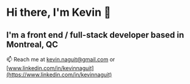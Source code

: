 # Hi there, I'm Kevin 👋

## I'm a front end / full-stack developer based in Montreal, QC

📫 Reach me at [kevin.naguit@gmail.com](mailto:kevin.naguit@gmail.com) or [www.linkedin.com/in/kevinnaguit](https://www.linkedin.com/in/kevinnaguit)

<!--
**KevinNaguit/KevinNaguit** is a ✨ _special_ ✨ repository because its `README.md` (this file) appears on your GitHub profile.

Here are some ideas to get you started:

- 🔭 I’m currently working on ...
- 🌱 I’m currently learning ...
- 👯 I’m looking to collaborate on ...
- 🤔 I’m looking for help with ...
- 💬 Ask me about ...
- 📫 How to reach me: ...
- 😄 Pronouns: ...
- ⚡ Fun fact: ...
-->

